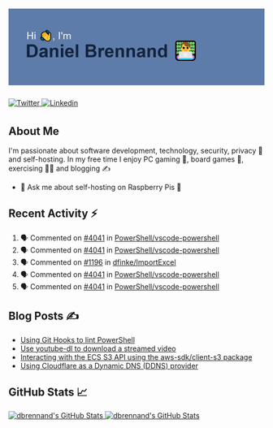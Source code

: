 <!--
Header generated using: https://reheader.glitch.me
RGB colours below:
Intro Text Colour: 241, 243, 244
Background Colour: 93, 124, 169
Text Colour: 20, 35, 60
-->

# ![Hi 👋, I'm Daniel Brennand 👨‍💻](banner.png)

<a href="https://twitter.com/dbrenuk" target="_blank">
<img src="https://img.shields.io/badge/twitter-%2300acee.svg?&style=for-the-badge&logo=twitter&logoColor=white" alt="Twitter" style="margin-bottom: 5px;" />
</a>
<a href="https://linkedin.com/in/dbrenuk" target="_blank">
<img src="https://img.shields.io/badge/linkedin-%231E77B5.svg?&style=for-the-badge&logo=linkedin&logoColor=white" alt="Linkedin" style="margin-bottom: 5px;" />
</a>

## About Me

I'm passionate about software development, technology, security, privacy 🔐 and self-hosting. In my free time I enjoy PC gaming 👾, board games 🎲, exercising 🏃‍♂️ and blogging ✍

<!--
GitHub icon for virustotal-python:
<a href="https://github.com/dbrennand/virustotal-python" target="_blank"> <img src="https://img.shields.io/github/stars/dbrennand/virustotal-python?label=virustotal-python&style=social" alt="virustotal-python"/></a>
-->

* 💬 Ask me about self-hosting on Raspberry Pis 🥧

## Recent Activity ⚡

<!--START_SECTION:activity-->
1. 🗣 Commented on [#4041](https://github.com/PowerShell/vscode-powershell/issues/4041) in [PowerShell/vscode-powershell](https://github.com/PowerShell/vscode-powershell)
2. 🗣 Commented on [#4041](https://github.com/PowerShell/vscode-powershell/issues/4041) in [PowerShell/vscode-powershell](https://github.com/PowerShell/vscode-powershell)
3. 🗣 Commented on [#1196](https://github.com/dfinke/ImportExcel/issues/1196) in [dfinke/ImportExcel](https://github.com/dfinke/ImportExcel)
4. 🗣 Commented on [#4041](https://github.com/PowerShell/vscode-powershell/issues/4041) in [PowerShell/vscode-powershell](https://github.com/PowerShell/vscode-powershell)
5. 🗣 Commented on [#4041](https://github.com/PowerShell/vscode-powershell/issues/4041) in [PowerShell/vscode-powershell](https://github.com/PowerShell/vscode-powershell)
<!--END_SECTION:activity-->

## Blog Posts ✍

<!-- BLOG-POST-LIST:START -->
- [Using Git Hooks to lint PowerShell](https://danielbrennand.com/blog/git-hook-powershell/)
- [Use youtube-dl to download a streamed video](https://danielbrennand.com/blog/download-streamed-video/)
- [Interacting with the ECS S3 API using the aws-sdk/client-s3 package](https://danielbrennand.com/blog/aws-sdk-s3/)
- [Using Cloudflare as a Dynamic DNS &lpar;DDNS&rpar; provider](https://danielbrennand.com/blog/cloudflare-ddns/)
<!-- BLOG-POST-LIST:END -->

## GitHub Stats 📈

<!--
<img src="https://github-readme-stats.vercel.app/api?username=dbrennand&show_icons=true&count_private=true&hide_border=true&bg_color=5d7ca9&title_color=f1f3f4&text_color=f1f3f4&icon_color=14233C"/>

<img src="https://github-readme-stats.vercel.app/api/top-langs/?username=dbrennand&hide_border=true&layout=compact&bg_color=5d7ca9&title_color=f1f3f4&text_color=f1f3f4&icon_color=14233C"/>

<img src="https://github-readme-stats.vercel.app/api?username=dbrennand&show_icons=true&count_private=true&hide_border=true&title_color=5d7ca9&text_color=5d7ca9&icon_color=5d7ca9"/>
-->

<p>
    <a align="left" href="https://github.com/dbrennand/dbrennand">
        <img alt="dbrennand's GitHub Stats"  width="54%" src="https://github-readme-stats.vercel.app/api?username=dbrennand&show_icons=true&count_private=true&hide_border=true&title_color=14233C&text_color=14233C&icon_color=14233C">
    </a>
    <a align="right" href="https://github.com/dbrennand/dbrennand">
        <img alt="dbrennand's GitHub Stats"  width="45%" src="https://github-readme-stats.vercel.app/api/top-langs/?username=dbrennand&hide_border=true&layout=compact&title_color=14233C">
    </a>
</p>
